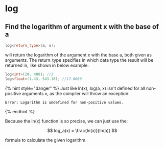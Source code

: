 # log

## Find the logarithm of argument x with the base of a

```cpp
log<return_type>(a, x);
```

will return the logarithm of the argument x with the base a, both given as arguments. The return\_type specifies in which data type the result will be returned in, like shown in below example:&#x20;

```cpp
log<int>(20, 400); //2
log<float>(1.43, 543.18); //17.6066
```

{% hint style="danger" %}
Just like ln(x), log(a, x) isn't defined for all non-positive arguments x, as the compiler will throw an exception:

```
Error: Logarithm is undefined for non-positive values.
```
{% endhint %}

Because the ln(x) function is so precise,  we can just use the:&#x20;

$$
log_a(x) = \frac{ln(x)}{ln(a)}
$$

formula to calculate the given logarithm.&#x20;
